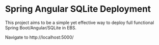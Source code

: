 # Spring Angular SQLite Deployment

This project aims to be a simple yet effective way to deploy full functional Spring Boot/Angular/SQLite in EBS.

Navigate to http://localhost:5000/
